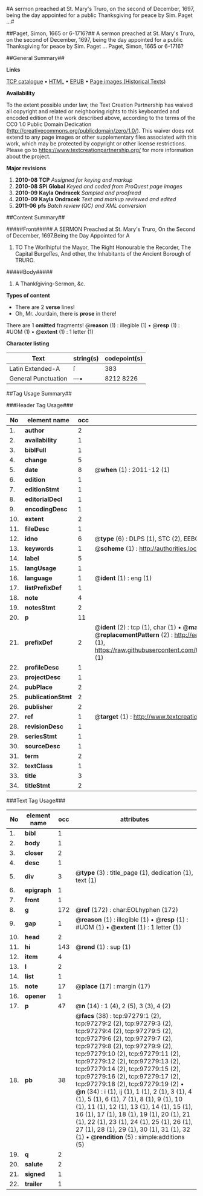 #A sermon preached at St. Mary's Truro, on the second of December, 1697, being the day appointed for a public Thanksgiving for peace by Sim. Paget ...#

##Paget, Simon, 1665 or 6-1716?##
A sermon preached at St. Mary's Truro, on the second of December, 1697, being the day appointed for a public Thanksgiving for peace by Sim. Paget ...
Paget, Simon, 1665 or 6-1716?

##General Summary##

**Links**

[TCP catalogue](http://www.ota.ox.ac.uk/tcp/)  • 
[HTML](http://tei.it.ox.ac.uk/tcp/Texts-HTML/free/A54/A54489.html)  • 
[EPUB](http://tei.it.ox.ac.uk/tcp/Texts-EPUB/free/A54/A54489.epub) • 
[Page images (Historical Texts)](https://historicaltexts.jisc.ac.uk/eebo-13084348e)

**Availability**

To the extent possible under law, the Text Creation Partnership has waived all copyright and related or neighboring rights to this keyboarded and encoded edition of the work described above, according to the terms of the CC0 1.0 Public Domain Dedication (http://creativecommons.org/publicdomain/zero/1.0/). This waiver does not extend to any page images or other supplementary files associated with this work, which may be protected by copyright or other license restrictions. Please go to https://www.textcreationpartnership.org/ for more information about the project.

**Major revisions**

1. __2010-08__ __TCP__ *Assigned for keying and markup*
1. __2010-08__ __SPi Global__ *Keyed and coded from ProQuest page images*
1. __2010-09__ __Kayla Ondracek__ *Sampled and proofread*
1. __2010-09__ __Kayla Ondracek__ *Text and markup reviewed and edited*
1. __2011-06__ __pfs__ *Batch review (QC) and XML conversion*

##Content Summary##

#####Front#####
A SERMON Preached at St. Mary's Truro, On the Second of December, 1697.Being the Day Appointed for A
1. TO The Worſhipful the Mayor, The Right Honourable the Recorder, The Capital Burgeſſes, And other, the Inhabitants of the Ancient Borough of TRURO.

#####Body#####

1. A Thankſgiving-Sermon, &c.

**Types of content**

  * There are 2 **verse** lines!
  * Oh, Mr. Jourdain, there is **prose** in there!

There are 1 **omitted** fragments! 
 @__reason__ (1) : illegible (1)  •  @__resp__ (1) : #UOM (1)  •  @__extent__ (1) : 1 letter (1)

**Character listing**


|Text|string(s)|codepoint(s)|
|---|---|---|
|Latin Extended-A|ſ|383|
|General Punctuation|—•|8212 8226|

##Tag Usage Summary##

###Header Tag Usage###

|No|element name|occ|attributes|
|---|---|---|---|
|1.|__author__|2||
|2.|__availability__|1||
|3.|__biblFull__|1||
|4.|__change__|5||
|5.|__date__|8| @__when__ (1) : 2011-12 (1)|
|6.|__edition__|1||
|7.|__editionStmt__|1||
|8.|__editorialDecl__|1||
|9.|__encodingDesc__|1||
|10.|__extent__|2||
|11.|__fileDesc__|1||
|12.|__idno__|6| @__type__ (6) : DLPS (1), STC (2), EEBO-CITATION (1), OCLC (1), VID (1)|
|13.|__keywords__|1| @__scheme__ (1) : http://authorities.loc.gov/ (1)|
|14.|__label__|5||
|15.|__langUsage__|1||
|16.|__language__|1| @__ident__ (1) : eng (1)|
|17.|__listPrefixDef__|1||
|18.|__note__|4||
|19.|__notesStmt__|2||
|20.|__p__|11||
|21.|__prefixDef__|2| @__ident__ (2) : tcp (1), char (1)  •  @__matchPattern__ (2) : ([0-9\-]+):([0-9IVX]+) (1), (.+) (1)  •  @__replacementPattern__ (2) : http://eebo.chadwyck.com/downloadtiff?vid=$1&page=$2 (1), https://raw.githubusercontent.com/textcreationpartnership/Texts/master/tcpchars.xml#$1 (1)|
|22.|__profileDesc__|1||
|23.|__projectDesc__|1||
|24.|__pubPlace__|2||
|25.|__publicationStmt__|2||
|26.|__publisher__|2||
|27.|__ref__|1| @__target__ (1) : http://www.textcreationpartnership.org/docs/. (1)|
|28.|__revisionDesc__|1||
|29.|__seriesStmt__|1||
|30.|__sourceDesc__|1||
|31.|__term__|2||
|32.|__textClass__|1||
|33.|__title__|3||
|34.|__titleStmt__|2||


###Text Tag Usage###

|No|element name|occ|attributes|
|---|---|---|---|
|1.|__bibl__|1||
|2.|__body__|1||
|3.|__closer__|2||
|4.|__desc__|1||
|5.|__div__|3| @__type__ (3) : title_page (1), dedication (1), text (1)|
|6.|__epigraph__|1||
|7.|__front__|1||
|8.|__g__|172| @__ref__ (172) : char:EOLhyphen (172)|
|9.|__gap__|1| @__reason__ (1) : illegible (1)  •  @__resp__ (1) : #UOM (1)  •  @__extent__ (1) : 1 letter (1)|
|10.|__head__|2||
|11.|__hi__|143| @__rend__ (1) : sup (1)|
|12.|__item__|4||
|13.|__l__|2||
|14.|__list__|1||
|15.|__note__|17| @__place__ (17) : margin (17)|
|16.|__opener__|1||
|17.|__p__|47| @__n__ (14) : 1 (4), 2 (5), 3 (3), 4 (2)|
|18.|__pb__|38| @__facs__ (38) : tcp:97279:1 (2), tcp:97279:2 (2), tcp:97279:3 (2), tcp:97279:4 (2), tcp:97279:5 (2), tcp:97279:6 (2), tcp:97279:7 (2), tcp:97279:8 (2), tcp:97279:9 (2), tcp:97279:10 (2), tcp:97279:11 (2), tcp:97279:12 (2), tcp:97279:13 (2), tcp:97279:14 (2), tcp:97279:15 (2), tcp:97279:16 (2), tcp:97279:17 (2), tcp:97279:18 (2), tcp:97279:19 (2)  •  @__n__ (34) : i (1), ij (1), 1 (1), 2 (1), 3 (1), 4 (1), 5 (1), 6 (1), 7 (1), 8 (1), 9 (1), 10 (1), 11 (1), 12 (1), 13 (1), 14 (1), 15 (1), 16 (1), 17 (1), 18 (1), 19 (1), 20 (1), 21 (1), 22 (1), 23 (1), 24 (1), 25 (1), 26 (1), 27 (1), 28 (1), 29 (1), 30 (1), 31 (1), 32 (1)  •  @__rendition__ (5) : simple:additions (5)|
|19.|__q__|2||
|20.|__salute__|2||
|21.|__signed__|1||
|22.|__trailer__|1||
